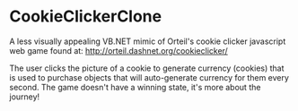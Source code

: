 CookieClickerClone
==================

A less visually appealing VB.NET mimic of Orteil's cookie clicker javascript web game found at:
http://orteil.dashnet.org/cookieclicker/

The user clicks the picture of a cookie to generate currency (cookies) that is used to purchase
objects that will auto-generate currency for them every second.
The game doesn't have a winning state, it's more about the journey!
